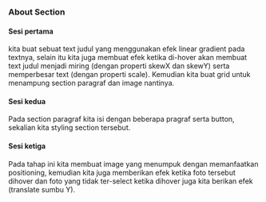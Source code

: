 ### About Section

#### Sesi pertama
kita buat sebuat text judul yang menggunakan efek linear gradient pada textnya, selain itu kita juga membuat efek ketika di-hover akan membuat text judul menjadi miring (dengan properti skewX dan skewY) serta memperbesar text (dengan properti scale).
Kemudian kita buat grid untuk menampung section paragraf dan image nantinya.


#### Sesi kedua
Pada section paragraf kita isi dengan beberapa pragraf serta button, sekalian kita styling section tersebut.

#### Sesi ketiga
Pada tahap ini kita membuat image yang menumpuk dengan memanfaatkan positioning, kemudian kita juga memberikan efek ketika foto tersebut dihover dan foto yang tidak ter-select ketika dihover juga kita berikan efek (translate sumbu Y).  